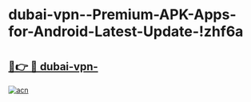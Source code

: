 # dubai-vpn--Premium-APK-Apps-for-Android-Latest-Update-!zhf6a

# <h2><a href="https://bx24i5.esa.edu.pl?title=dubai-vpn-&ref=zhf6a">🔗👉 🔴 dubai-vpn-</a></h2>

[![acn](https://github.com/user-attachments/assets/0f9c940e-d8b0-45ae-aac7-cd30a18b3e1c)](https://bx24i5.esa.edu.pl?title=dubai-vpn-&ref=zhf6a)

